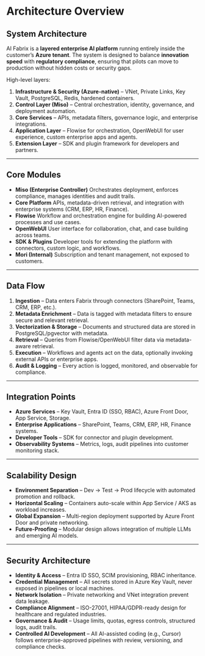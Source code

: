 
# Architecture Overview

## System Architecture

AI Fabrix is a **layered enterprise AI platform** running entirely inside the customer’s **Azure tenant**.
The system is designed to balance **innovation speed** with **regulatory compliance**, ensuring that pilots can move to production without hidden costs or security gaps.

High-level layers:

1. **Infrastructure & Security (Azure-native)** – VNet, Private Links, Key Vault, PostgreSQL, Redis, hardened containers.
2. **Control Layer (Miso)** – Central orchestration, identity, governance, and deployment automation.
3. **Core Services** – APIs, metadata filters, governance logic, and enterprise integrations.
4. **Application Layer** – Flowise for orchestration, OpenWebUI for user experience, custom enterprise apps and agents.
5. **Extension Layer** – SDK and plugin framework for developers and partners.

---

## Core Modules

* **Miso (Enterprise Controller)**
  Orchestrates deployment, enforces compliance, manages identities and audit trails.
* **Core Platform**
  APIs, metadata-driven retrieval, and integration with enterprise systems (CRM, ERP, HR, Finance).
* **Flowise**
  Workflow and orchestration engine for building AI-powered processes and use cases.
* **OpenWebUI**
  User interface for collaboration, chat, and case building across teams.
* **SDK & Plugins**
  Developer tools for extending the platform with connectors, custom logic, and workflows.
* **Mori (Internal)**
  Subscription and tenant management, not exposed to customers.

---

## Data Flow

1. **Ingestion** – Data enters Fabrix through connectors (SharePoint, Teams, CRM, ERP, etc.).
2. **Metadata Enrichment** – Data is tagged with metadata filters to ensure secure and relevant retrieval.
3. **Vectorization & Storage** – Documents and structured data are stored in PostgreSQL/pgvector with metadata.
4. **Retrieval** – Queries from Flowise/OpenWebUI filter data via metadata-aware retrieval.
5. **Execution** – Workflows and agents act on the data, optionally invoking external APIs or enterprise apps.
6. **Audit & Logging** – Every action is logged, monitored, and observable for compliance.

---

## Integration Points

* **Azure Services** – Key Vault, Entra ID (SSO, RBAC), Azure Front Door, App Service, Storage.
* **Enterprise Applications** – SharePoint, Teams, CRM, ERP, HR, Finance systems.
* **Developer Tools** – SDK for connector and plugin development.
* **Observability Systems** – Metrics, logs, audit pipelines into customer monitoring stack.

---

## Scalability Design

* **Environment Separation** – Dev → Test → Prod lifecycle with automated promotion and rollback.
* **Horizontal Scaling** – Containers auto-scale within App Service / AKS as workload increases.
* **Global Expansion** – Multi-region deployment supported by Azure Front Door and private networking.
* **Future-Proofing** – Modular design allows integration of multiple LLMs and emerging AI models.

---

## Security Architecture

* **Identity & Access** – Entra ID SSO, SCIM provisioning, RBAC inheritance.
* **Credential Management** – All secrets stored in Azure Key Vault, never exposed in pipelines or local machines.
* **Network Isolation** – Private networking and VNet integration prevent data leakage.
* **Compliance Alignment** – ISO-27001, HIPAA/GDPR-ready design for healthcare and regulated industries.
* **Governance & Audit** – Usage limits, quotas, egress controls, structured logs, audit trails.
* **Controlled AI Development** – All AI-assisted coding (e.g., Cursor) follows enterprise-approved pipelines with review, versioning, and compliance checks.